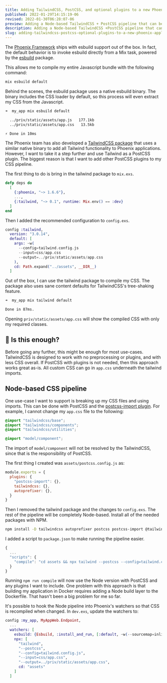 ```yaml
---
title: Adding TailwindCSS, PostCSS, and optional plugins to a new Phoenix application
published: 2022-01-29T14:15:19-06
revised: 2022-01-30T06:28:07-06
preview: Adding a Node-based TailwindCSS + PostCSS pipeline that can be invoked from a Mix task.
description: Adding a Node-based TailwindCSS +PostCSS pipeline that can be invoked from a Mix task.
slug: adding-tailwindcss-postcss-optional-plugins-to-a-new-phoenix-application
---
```


The [Phoenix Framework](https://www.phoenixframework.org) ships with esbuild support out of the box. In fact, the default behavior is to invoke esbuild directly from a Mix task, powered by the [esbuild](https://github.com/phoenixframework/esbuild) package.

This allows me to compile my entire Javascript bundle with the following command:

```bash
mix esbuild default
```

Behind the scenes, the esbuild package uses a native esbuild binary. The binary includes the CSS loader by default, so this process will even extract my CSS from the Javascript.

```bash
➜  my_app mix esbuild default

  ../priv/static/assets/app.js   177.1kb
  ../priv/static/assets/app.css   13.5kb

⚡ Done in 10ms
```

The Phoenix team has also developed a [TailwindCSS package](https://hex.pm/packages/tailwind) that uses a similar native binary to add all Tailwind functionality to Phoenix applications. However, I want to take it a step further and use Tailwind as a PostCSS plugin. The biggest reason is that I want to add other PostCSS plugins to my CSS pipeline.

The first thing to do is bring in the tailwind package to `mix.exs`.

```elixir
defp deps do
  [
    {:phoenix, "~> 1.6.6"},
    ...,
    {:tailwind, "~> 0.1", runtime: Mix.env() == :dev}
  ]
end
```

Then I added the recommended configuration to `config.exs`.

```elixir
config :tailwind,
  version: "3.0.14",
  default: [
    args: ~w(
      --config=tailwind.config.js
      --input=css/app.css
      --output=../priv/static/assets/app.css
    ),
    cd: Path.expand("../assets", __DIR__)
  ]
```

Out of the box, I can use the tailwind package to compile my CSS. The package also uses sane content defaults for TailwindCSS's tree-shaking feature.

```bash
➜  my_app mix tailwind default

Done in 87ms.
```

Opening `priv/static/assets/app.css` will show the compiled CSS with only my required classes.

## 🛑 Is this enough?

Before going any further, this might be enough for most use-cases. TailwindCSS is designed to work with no preprocessing or plugins, and with less CSS overall. If PostCSS with plugins is not needed, then this approach works great as-is. All custom CSS can go in `app.css` underneath the tailwind imports.

## Node-based CSS pipeline

One use-case I want to support is breaking up my CSS files and using imports. This can be done with PostCSS and the [postcss-import plugin](https://github.com/postcss/postcss-import). For example, I cannot change my `app.css` file to the following:

```css
@import "tailwindcss/base";
@import "tailwindcss/components";
@import "tailwindcss/utilities";

@import "model/component";
```

The import of `model/component` will not be resolved by the TailwindCSS, since that is the responsibility of PostCSS.

The first thing I created was `assets/postcss.config.js` as:

```javascript
module.exports = {
  plugins: {
    "postcss-import": {},
    tailwindcss: {},
    autoprefixer: {},
  }
}
```

Then I removed the tailwind package and the changes to `config.exs`. The rest of the pipeline will be completely Node-based. Install all of the needed packages with NPM.

```bash
npm install -D tailwindcss autoprefixer postcss postcss-import @tailwindcss/forms
```

I added a script to `package.json` to make running the pipeline easier.

```javascript
{
  ...
  "scripts": {
    "compile": "cd assets && npx tailwind --postcss --config=tailwind.config.js --input=css/app.css --output=../priv/static/assets/app.css",
  }
}
```

Running `npm run compile` will now use the Node version with PostCSS and any plugins I want to include. One problem with this approach is that building my application in Docker requires adding a Node build layer to the Dockerfile. That hasn't been a big problem for me so far.

It's possible to hook the Node pipeline into Phoenix's watchers so that CSS is recompiled when changed. In `dev.exs`, update the watchers to:

```elixir
config :my_app, MyAppWeb.Endpoint,
  ...
  watchers: [
    esbuild: {Esbuild, :install_and_run, [:default, ~w(--sourcemap=inline --watch)]},
    npx: [
      "tailwind",
      "--postcss",
      "--config=tailwind.config.js",
      "--input=css/app.css",
      "--output=../priv/static/assets/app.css",
      cd: "assets"
    ]
  ]
```
